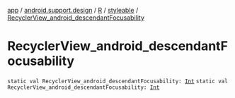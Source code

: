 [app](../../../index.md) / [android.support.design](../../index.md) / [R](../index.md) / [styleable](index.md) / [RecyclerView_android_descendantFocusability](.)

# RecyclerView_android_descendantFocusability

`static val RecyclerView_android_descendantFocusability: `[`Int`](https://kotlinlang.org/api/latest/jvm/stdlib/kotlin/-int/index.html)
`static val RecyclerView_android_descendantFocusability: `[`Int`](https://kotlinlang.org/api/latest/jvm/stdlib/kotlin/-int/index.html)